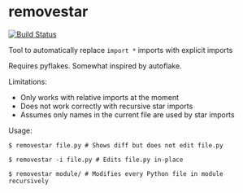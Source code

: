 # removestar

[![Build Status](https://travis-ci.com/asmeurer/removestar.svg?branch=master)](https://travis-ci.com/asmeurer/removestar)

Tool to automatically replace `import *` imports with explicit imports

Requires pyflakes. Somewhat inspired by autoflake.

Limitations:

- Only works with relative imports at the moment
- Does not work correctly with recursive star imports
- Assumes only names in the current file are used by star imports

Usage:

```
$ removestar file.py # Shows diff but does not edit file.py

$ removestar -i file.py # Edits file.py in-place

$ removestar module/ # Modifies every Python file in module recursively
```

